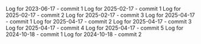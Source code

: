 Log for 2023-06-17 - commit 1
Log for 2025-02-17 - commit 1
Log for 2025-02-17 - commit 2
Log for 2025-02-17 - commit 3
Log for 2025-04-17 - commit 1
Log for 2025-04-17 - commit 2
Log for 2025-04-17 - commit 3
Log for 2025-04-17 - commit 4
Log for 2025-04-17 - commit 5
Log for 2024-10-18 - commit 1
Log for 2024-10-18 - commit 2
